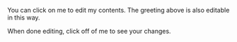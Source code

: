 You can click on me to edit my contents. The greeting above is also editable in this way.

When done editing, click off of me to see your changes.

